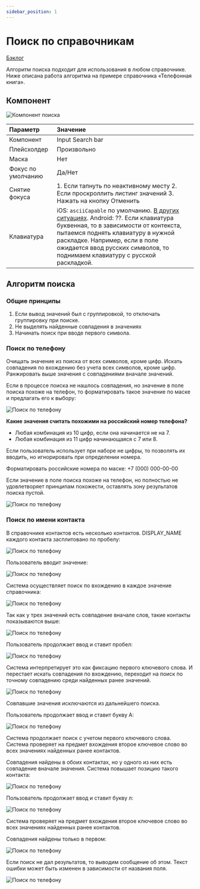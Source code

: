 ```yaml
---
sidebar_position: 1
---
```


# Поиск по справочникам

[Бэклог](https://github.com/metz-hei/psb/labels/Поиск%20по%20справочникам)

Алгоритм поиска подходит для использования в любом справочнике. Ниже описана работа алгоритма на примере справочника «Телефонная книга».

## Компонент
![Компонент поиска](./1.png)

| Параметр          | Значение        |
| :---------------- | :-------------- |
| Компонент         | Input Search bar   |
| Плейсхолдер       | Произвольно    |
| Маска    | Нет          |
| Фокус по умолчанию     | Да/Нет          |
| Снятие фокуса  | 1. Если тапнуть по неактивному месту 2. Если проскроллить листинг значений 3. Нажать на кнопку Отменить |
| Клавиатура | iOS: `asciiCapable` по умолчанию. [В других ситуациях](https://developer.apple.com/design/human-interface-guidelines/virtual-keyboards). Android: ??. Если клавиатура буквенная, то в зависимости от контекста, пытаемся поднять клавиатуру в нужной раскладке. Например, если в поле ожидается ввод русских символов, то поднимаем клавиатуру с русской раскладкой. |

## Алгоритм поиска
### Общие принципы
1. Если вывод значений был с группировкой, то отключать группировку при поиске.
2. Не выделять найденные совпадения в значениях
3. Начинать поиск при вводе первого символа.


### Поиск по телефону
Очищать значение из поиска от всех символов, кроме цифр. Искать совпадения по вхождению без учета всех символов, кроме цифр. Ранжировать выше значения с совпадениями вначале значений.

Если в процессе поиска не нашлось совпадения, но значение в поле поиска похоже на телефон, то форматировать такое значение по маске и предлагать его к выбору:

![Поиск по телефону](./2.png)

**Какие значения считать похожими на российский номер телефона?**
- Любая комбинация из 10 цифр, если она начинается не на 7.
- Любая комбинация из 11 цифр начинающаяся с 7 или 8.

Если пользователь использует при наборе не цифры, то позволять их вводить, но игнорировать при определении номера.

Форматировать российские номера по маске: +7 (000) 000-00-00

Если значение в поле поиска похоже на телефон, но полностью не удовлетворяет принципам похожести, оставлять зону результатов поиска пустой.

![Поиск по телефону](./3.png)

### Поиск по имени контакта
В справочнике контактов есть несколько контактов. DISPLAY_NAME каждого контакта засплитовано по пробелу:

![Поиск по телефону](./4.png)

Пользователь вводит значение:

![Поиск по телефону](./5.png)

Система осуществляет поиск по вхождению в каждое значение справочника:

![Поиск по телефону](./6.png)

Так как у трех значений есть совпадение вначале слов, такие контакты показываются выше:

![Поиск по телефону](./7.png)

Пользователь продолжает ввод и ставит пробел:

![Поиск по телефону](./8.png)

Система интерпретирует это как фиксацию первого ключевого слова. И перестает искать совпадения по вхождению, переходит на поиск по точному совпадению среди найденных ранее значений.

![Поиск по телефону](./9.png)

Совпавшие значения исключаются из дальнейшего поиска.

Пользователь продолжает ввод и ставит букву А:

![Поиск по телефону](./10.png)

Система продолжает поиск с учетом первого ключевого слова. Система проверяет на предмет вхождения второе ключевое слово во всех значениях найденных ранее контактов.

Совпадения найдены в обоих контактах, но у одного из них есть совпадение вначале значения. Система повышает позицию такого контакта:

![Поиск по телефону](./11.png)

Пользователь продолжает ввод и ставит букву л:

![Поиск по телефону](./12.png)

Система проверяет на предмет вхождения второе ключевое слово во всех значениях найденных ранее контактов.

Совпадения найдены только в первом:

![Поиск по телефону](./13.png)

Если поиск не дал результатов, то выводим сообщение об этом. Текст ошибки может быть изменен в зависимости от названия поля.

![Поиск по телефону](./14.png)